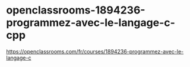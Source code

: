 # openclassrooms-1894236-programmez-avec-le-langage-c-cpp
https://openclassrooms.com/fr/courses/1894236-programmez-avec-le-langage-c

